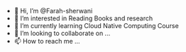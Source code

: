 - 👋 Hi, I’m @Farah-sherwani
- 👀 I’m interested in Reading Books and research
- 🌱 I’m currently learning Cloud Native Computing Course
- 💞️ I’m looking to collaborate on ...
- 📫 How to reach me ...

<!---
Farah-sherwani/Farah-sherwani is a ✨ special ✨ repository because its `README.md` (this file) appears on your GitHub profile.
You can click the Preview link to take a look at your changes.
--->
